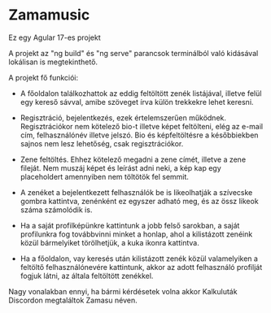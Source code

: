 # Zamamusic

Ez egy Agular 17-es projekt

A projekt az "ng build" és "ng serve" parancsok terminálból való kidásával lokálisan is megtekinthető.

A projekt fő funkciói:

- A főoldalon találkozhattok az eddig feltöltött zenék listájával, illetve felül egy kereső sávval, amibe szöveget írva külön trekkekre lehet keresni.

- Regisztráció, bejelentkezés, ezek értelemszerűen működnek. Regisztrációkor nem kötelező bio-t illetve képet feltölteni, elég az e-mail cím, felhasználónév illetve jelszó. Bio és képfeltöltésre a későbbiekben sajnos nem lesz lehetőség, csak regisztrációkor.

- Zene feltöltés. Ehhez kötelező megadni a zene címét, illetve a zene fileját. Nem muszáj képet és leírást adni neki, a kép kap egy placeholdert amennyiben nem töltötök fel semmit.

- A zenéket a bejelentkezett felhasználók be is likeolhatják a szívecske gombra kattintva, zenénként ez egyszer adható meg, és az össz likeok száma számolódik is.

- Ha a saját profilképünkre kattintunk a jobb felső sarokban, a saját profilunkra fog továbbvinni minket a honlap, ahol a kilistázott zenéink közül bármelyiket törölhetjük, a kuka ikonra kattintva.

- Ha a főoldalon, vay keresés után kilistázott zenék közül valamelyiken a feltöltő felhasználónevére kattintunk, akkor az adott felhasználó profilját fogjuk látni, az általa feltöltött zenékkel.

Nagy vonalakban ennyi, ha bármi kérdésetek volna akkor Kalkuluták Discordon megtaláltok Zamasu néven.
